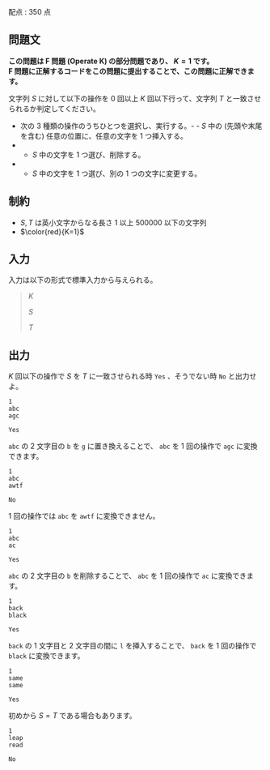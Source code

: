 配点 : $350$ 点

## 問題文

**この問題は F 問題 (Operate K) の部分問題であり、 $K=1$ です。**<br>
**F 問題に正解するコードをこの問題に提出することで、この問題に正解できます。**

文字列 $S$ に対して以下の操作を $0$ 回以上 $K$ 回以下行って、文字列 $T$ と一致させられるか判定してください。

- 次の $3$ 種類の操作のうちひとつを選択し、実行する。-   - $S$ 中の (先頭や末尾を含む) 任意の位置に、任意の文字を $1$ つ挿入する。
-   - $S$ 中の文字を $1$ つ選び、削除する。
-   - $S$ 中の文字を $1$ つ選び、別の $1$ つの文字に変更する。

## 制約

- $S,T$ は英小文字からなる長さ $1$ 以上 $500000$ 以下の文字列
- $\color{red}{K=1}$

## 入力

入力は以下の形式で標準入力から与えられる。

> $K$
> 
> $S$
> 
> $T$

## 出力

$K$ 回以下の操作で $S$ を $T$ に一致させられる時 `Yes` 、そうでない時 `No` と出力せよ。

```input1
1
abc
agc
```

```output1
Yes
```

`abc` の $2$ 文字目の `b` を `g` に置き換えることで、 `abc` を $1$ 回の操作で `agc` に変換できます。

```input2
1
abc
awtf
```

```output2
No
```

$1$ 回の操作では `abc` を `awtf` に変換できません。

```input3
1
abc
ac
```

```output3
Yes
```

`abc` の $2$ 文字目の `b` を削除することで、 `abc` を $1$ 回の操作で `ac` に変換できます。

```input4
1
back
black
```

```output4
Yes
```

`back` の $1$ 文字目と $2$ 文字目の間に `l` を挿入することで、 `back` を $1$ 回の操作で `black` に変換できます。

```input5
1
same
same
```

```output5
Yes
```

初めから $S=T$ である場合もあります。

```input6
1
leap
read
```

```output6
No
```
